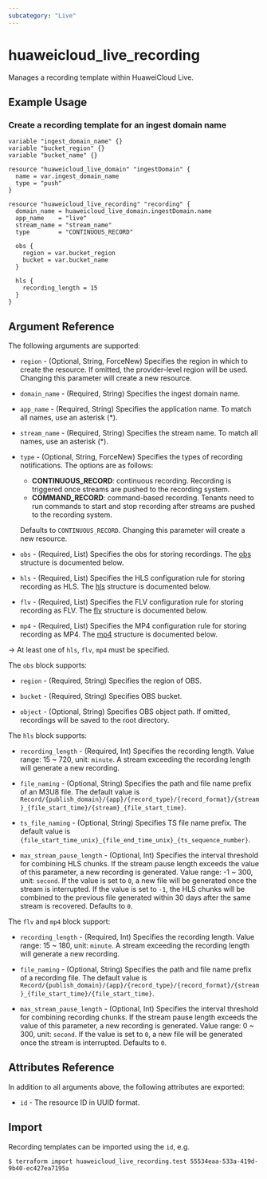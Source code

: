 ```yaml
---
subcategory: "Live"
---
```


# huaweicloud_live_recording

Manages a recording template within HuaweiCloud Live.

## Example Usage

### Create a recording template for an ingest domain name

```hcl
variable "ingest_domain_name" {}
variable "bucket_region" {}
variable "bucket_name" {}

resource "huaweicloud_live_domain" "ingestDomain" {
  name = var.ingest_domain_name
  type = "push"
}

resource "huaweicloud_live_recording" "recording" {
  domain_name = huaweicloud_live_domain.ingestDomain.name
  app_name    = "live"
  stream_name = "stream_name"
  type        = "CONTINUOUS_RECORD"

  obs {
    region = var.bucket_region
    bucket = var.bucket_name
  }

  hls {
    recording_length = 15
  }
}
```

## Argument Reference

The following arguments are supported:

* `region` - (Optional, String, ForceNew) Specifies the region in which to create the resource.
If omitted, the provider-level region will be used. Changing this parameter will create a new resource.

* `domain_name` - (Required, String) Specifies the ingest domain name.

* `app_name` - (Required, String) Specifies the application name. To match all names, use an asterisk (*).

* `stream_name` - (Required, String) Specifies the stream name. To match all names, use an asterisk (*).

* `type` - (Optional, String, ForceNew) Specifies the types of recording notifications. The options are as follows:
  + **CONTINUOUS_RECORD**: continuous recording. Recording is triggered once streams are pushed to the recording system.
  + **COMMAND_RECORD**: command-based recording. Tenants need to run commands to start and stop recording after streams
   are pushed to the recording system.

  Defaults to `CONTINUOUS_RECORD`. Changing this parameter will create a new resource.

* `obs` - (Required, List) Specifies the obs for storing recordings.
The [obs](#recording_obs) structure is documented below.

* `hls` - (Required, List) Specifies the HLS configuration rule for storing recording as HLS.
The [hls](#recording_HLS) structure is documented below.

* `flv` - (Required, List) Specifies the FLV configuration rule for storing recording as FLV.
The [flv](#recording_FLV_MP4) structure is documented below.

* `mp4` - (Required, List) Specifies the MP4 configuration rule for storing recording as MP4.
The [mp4](#recording_FLV_MP4) structure is documented below.

-> At least one of `hls`, `flv`, `mp4` must be specified.

<a name="recording_obs"></a>
The `obs` block supports:

* `region` - (Required, String) Specifies the region of OBS.

* `bucket` - (Required, String) Specifies OBS bucket.

* `object` - (Optional, String) Specifies OBS object path. If omitted, recordings will be saved to the root directory.

<a name="recording_HLS"></a>
The `hls` block supports:

* `recording_length` - (Required, Int) Specifies the recording length. Value range: 15 ~ 720, unit: `minute`.
A stream exceeding the recording length will generate a new recording.

* `file_naming` - (Optional, String) Specifies the path and file name prefix of an M3U8 file. The default value is
`Record/{publish_domain}/{app}/{record_type}/{record_format}/{stream}_{file_start_time}/{stream}_{file_start_time}`.

* `ts_file_naming` - (Optional, String) Specifies TS file name prefix.
The default value is `{file_start_time_unix}_{file_end_time_unix}_{ts_sequence_number}`.

* `max_stream_pause_length` - (Optional, Int) Specifies the interval threshold for combining HLS chunks. If the stream
pause length exceeds the value of this parameter, a new recording is generated. Value range: -1 ~ 300, unit: `second`.
If the value is set to `0`, a new file will be generated once the stream is interrupted.
If the value is set to `-1`, the HLS chunks will be combined to the previous file generated within 30 days after
the same stream is recovered.
Defaults to `0`.

<a name="recording_FLV_MP4"></a>
The `flv` and `mp4` block support:

* `recording_length` - (Required, Int) Specifies the recording length. Value range: 15 ~ 180, unit: `minute`.
A stream exceeding the recording length will generate a new recording.

* `file_naming` - (Optional, String) Specifies the path and file name prefix of a recording file. The default value is
`Record/{publish_domain}/{app}/{record_type}/{record_format}/{stream}_{file_start_time}/{file_start_time}`.

* `max_stream_pause_length` - (Optional, Int) Specifies the interval threshold for combining recording chunks. If the
stream pause length exceeds the value of this parameter, a new recording is generated.
Value range: 0 ~ 300, unit: `second`.
If the value is set to `0`, a new file will be generated once the stream is interrupted. Defaults to `0`.

## Attributes Reference

In addition to all arguments above, the following attributes are exported:

* `id` - The resource ID in UUID format.

## Import

Recording templates can be imported using the `id`, e.g.

```
$ terraform import huaweicloud_live_recording.test 55534eaa-533a-419d-9b40-ec427ea7195a
```
